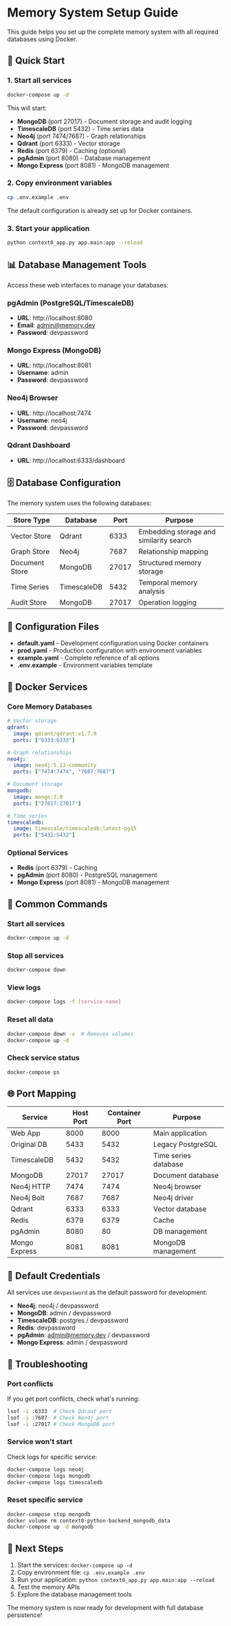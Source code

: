 # Memory System Setup Guide

This guide helps you set up the complete memory system with all required databases using Docker.

## 🚀 Quick Start

### 1. Start all services
```bash
docker-compose up -d
```

This will start:
- **MongoDB** (port 27017) - Document storage and audit logging
- **TimescaleDB** (port 5432) - Time series data
- **Neo4j** (port 7474/7687) - Graph relationships
- **Qdrant** (port 6333) - Vector storage
- **Redis** (port 6379) - Caching (optional)
- **pgAdmin** (port 8080) - Database management
- **Mongo Express** (port 8081) - MongoDB management

### 2. Copy environment variables
```bash
cp .env.example .env
```

The default configuration is already set up for Docker containers.

### 3. Start your application
```bash
python context0_app.py app.main:app --reload
```

## 📊 Database Management Tools

Access these web interfaces to manage your databases:

### pgAdmin (PostgreSQL/TimescaleDB)
- **URL**: http://localhost:8080
- **Email**: admin@memory.dev
- **Password**: devpassword

### Mongo Express (MongoDB)
- **URL**: http://localhost:8081
- **Username**: admin
- **Password**: devpassword

### Neo4j Browser
- **URL**: http://localhost:7474
- **Username**: neo4j
- **Password**: devpassword

### Qdrant Dashboard
- **URL**: http://localhost:6333/dashboard

## 🗄️ Database Configuration

The memory system uses the following databases:

| Store Type | Database | Port | Purpose |
|------------|----------|------|---------|
| Vector Store | Qdrant | 6333 | Embedding storage and similarity search |
| Graph Store | Neo4j | 7687 | Relationship mapping |
| Document Store | MongoDB | 27017 | Structured memory storage |
| Time Series | TimescaleDB | 5432 | Temporal memory analysis |
| Audit Store | MongoDB | 27017 | Operation logging |

## 🔧 Configuration Files

- **default.yaml** - Development configuration using Docker containers
- **prod.yaml** - Production configuration with environment variables
- **example.yaml** - Complete reference of all options
- **.env.example** - Environment variables template

## 🐳 Docker Services

### Core Memory Databases
```yaml
# Vector storage
qdrant:
  image: qdrant/qdrant:v1.7.0
  ports: ["6333:6333"]

# Graph relationships
neo4j:
  image: neo4j:5.13-community
  ports: ["7474:7474", "7687:7687"]

# Document storage
mongodb:
  image: mongo:7.0
  ports: ["27017:27017"]

# Time series
timescaledb:
  image: timescale/timescaledb:latest-pg15
  ports: ["5432:5432"]
```

### Optional Services
- **Redis** (port 6379) - Caching
- **pgAdmin** (port 8080) - PostgreSQL management
- **Mongo Express** (port 8081) - MongoDB management

## 🔄 Common Commands

### Start all services
```bash
docker-compose up -d
```

### Stop all services
```bash
docker-compose down
```

### View logs
```bash
docker-compose logs -f [service-name]
```

### Reset all data
```bash
docker-compose down -v  # Removes volumes
docker-compose up -d
```

### Check service status
```bash
docker-compose ps
```

## 🌐 Port Mapping

| Service | Host Port | Container Port | Purpose |
|---------|-----------|----------------|---------|
| Web App | 8000 | 8000 | Main application |
| Original DB | 5433 | 5432 | Legacy PostgreSQL |
| TimescaleDB | 5432 | 5432 | Time series database |
| MongoDB | 27017 | 27017 | Document database |
| Neo4j HTTP | 7474 | 7474 | Neo4j browser |
| Neo4j Bolt | 7687 | 7687 | Neo4j driver |
| Qdrant | 6333 | 6333 | Vector database |
| Redis | 6379 | 6379 | Cache |
| pgAdmin | 8080 | 80 | DB management |
| Mongo Express | 8081 | 8081 | MongoDB management |

## 🔐 Default Credentials

All services use `devpassword` as the default password for development:

- **Neo4j**: neo4j / devpassword
- **MongoDB**: admin / devpassword
- **TimescaleDB**: postgres / devpassword
- **Redis**: devpassword
- **pgAdmin**: admin@memory.dev / devpassword
- **Mongo Express**: admin / devpassword

## 🚨 Troubleshooting

### Port conflicts
If you get port conflicts, check what's running:
```bash
lsof -i :6333  # Check Qdrant port
lsof -i :7687  # Check Neo4j port
lsof -i :27017 # Check MongoDB port
```

### Service won't start
Check logs for specific service:
```bash
docker-compose logs neo4j
docker-compose logs mongodb
docker-compose logs timescaledb
```

### Reset specific service
```bash
docker-compose stop mongodb
docker volume rm context0-python-backend_mongodb_data
docker-compose up -d mongodb
```

## 📝 Next Steps

1. Start the services: `docker-compose up -d`
2. Copy environment file: `cp .env.example .env`
3. Run your application: `python context0_app.py app.main:app --reload`
4. Test the memory APIs
5. Explore the database management tools

The memory system is now ready for development with full database persistence!